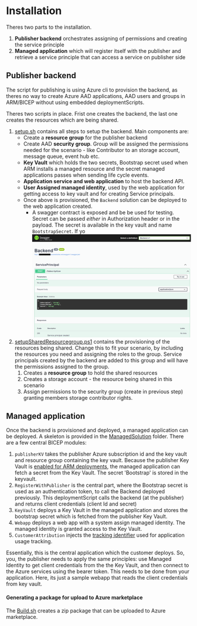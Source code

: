 # Installation

Theres two parts to the installation.

1. **Publisher backend** orchestrates assigning of permissions and creating the service principle
2. **Managed application** which will register itself with the publisher and retrieve a service principle that can access a service on publisher side

## Publisher backend

The script for publishing is using Azure cli to provision the backend, as theres no way to create Azure AAD applications, AAD users and groups in ARM/BICEP without using embedded deploymentScripts.  

Theres two scripts in place. Frist one creates the backend, the last one creates the resources which are being shared.

1) [setup.sh](../scripts/ISVBackend/setup.sh) contains all steps to setup the backend. Main components are:
   * Create a **resource group** for the publisher backend
   * Create AAD **security group**. Group will be assigned the permissions needed for the scenario - like Contributor to an storage account, message queue,  event hub etc.
   * **Key Vault** which holds the two secrets, Bootstrap secret used when ARM installs a managed resource and the secret managed applications passes when sending life cycle events.
   * **Application service and web application** to host the backend API. 
   * **User Assigned managed identity**, used by the web application for getting access to key vault and for creating Service principals.
   * Once above is provisioned,  the `Backend` solution can be deployed to the web application created. 
     * A swagger contract is exposed and be be used for testing. Secret can be passed *either* in Authorization header or in the payload. The secret is available in the key vault and name `BootstrapSecret`. If yo![](./img/openapi.png) 
2) [setupSharedResourcegroup.ps1](../scripts/ISVBackend/setupSharedResourcegroup.ps1) contains the provisioning of the resources being shared. Change this to fit your scenario, by including the resources you need and assigning the roles to the group. Service principals created by the backend are added to this group and will have the permissions assigned to the group.
   1) Creates a **resource group** to hold the shared resources
   2) Creates a storage account - the resource being shared in this scenario
   3) Assign permissions to the security group (create in previous step) granting members storage contributor rights.

## Managed application 

Once the backend is provisioned and deployed, a managed application can be deployed. A skeleton is provided in the [ManagedSolution](../scripts/ManagedSolution) folder. There are a few central BICEP modules:

1) `publisherKV` takes the publisher Azure subscription id and the key vault and resource group containing the key vault. Because the publisher Key Vault is [enabled for ARM deployments](https://docs.microsoft.com/en-us/azure/azure-resource-manager/managed-applications/key-vault-access), the managed application can fetch a secret from the Key Vault. The secret 'Bootstrap' is stored in the keyvault.
2) `RegisterWithPublisher` is the central part, where the Bootstrap secret is used as an authentication token, to call the Backend deployed previously.   This deploymentScript calls the backend (at the publisher) and returns client credentials (client Id and secret)
3) `KeyVault` deploys a Key Vault in the managed application and stores the bootstrap secret which is fetched from the publisher Key Vault.
4) `Webapp` deploys a web app with a system assign managed identity. The managed identity is granted access to the Key Vault.
5) `CustomerAttribution` injects the [tracking identifier](https://docs.microsoft.com/en-us/azure/marketplace/azure-partner-customer-usage-attribution) used for application usage tracking.

Essentially, this is the central application which the customer deploys. So, you, the publisher needs to apply the same principles: use Managed Identity to get client credentials from the the Key Vault, and then connect to the Azure services using the bearer token. This needs to be done from your application. Here, its just a sample webapp that reads the client credentials from key vault.

#### Generating a package for upload to Azure marketplace

The [Build.sh](../scripts/ManagedASolution/Build.sh) creates a zip package that can be uploaded to Azure marketplace. 





